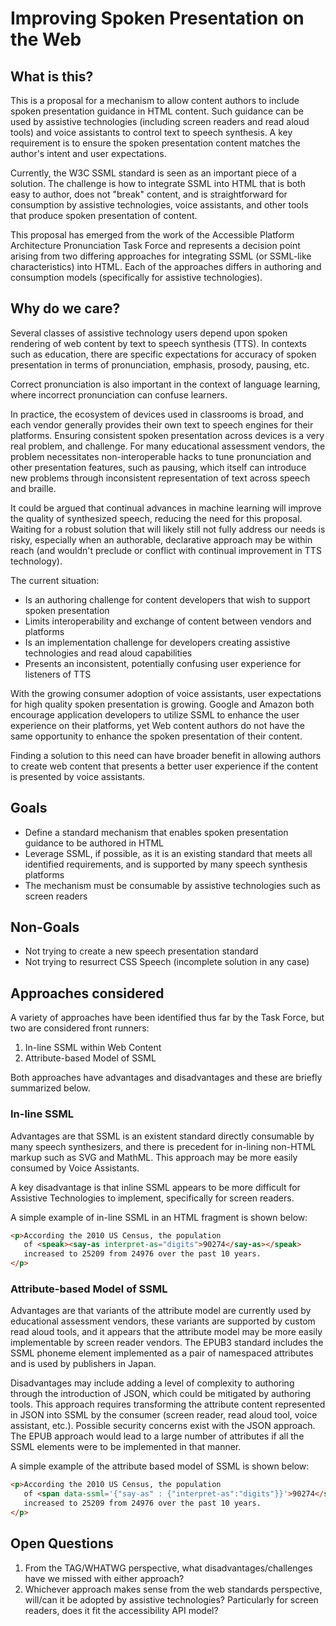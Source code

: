 # Improving Spoken Presentation on the Web

## What is this?

This is a proposal for a mechanism to allow content authors to include spoken presentation
guidance in HTML content.  Such guidance can be used by assistive technologies (including screen readers and read aloud tools) and voice assistants to control text to speech synthesis. A key requirement is to ensure the spoken presentation content matches the author's intent and user expectations.

Currently, the W3C SSML standard is seen as an important piece of a solution. The challenge is
how to integrate SSML into HTML that is both easy to author, does not "break" content, and is straightforward for consumption by assistive technologies, voice assistants, and other tools
that produce spoken presentation of content.

This proposal has emerged from the work of the Accessible Platform Architecture Pronunciation
Task Force and represents a decision point arising from two differing approaches for integrating SSML (or SSML-like characteristics) into HTML.  Each of the approaches differs in authoring and consumption models (specifically for assistive technologies).

## Why do we care?

Several classes of assistive technology users depend upon spoken rendering of web content by
text to speech synthesis (TTS).  In contexts such as education, there are specific expectations for
accuracy of spoken presentation in terms of pronunciation, emphasis, prosody, pausing, etc. 

Correct pronunciation is also important in the context of language learning, where incorrect pronunciation can confuse learners.

In practice, the ecosystem of devices used in classrooms is broad, and each vendor generally provides their own text to speech engines for their platforms.  Ensuring consistent spoken presentation across devices is a very real problem, and challenge. For many educational assessment vendors, the problem necessitates non-interoperable hacks to tune pronunciation and other presentation features, such as pausing, which itself can introduce new problems through inconsistent representation of text across speech and braille.

It could be argued that continual advances in machine learning will improve the quality of synthesized speech, reducing the need for this proposal. Waiting for a robust solution that will likely still not fully address our needs is risky, especially when an authorable, declarative approach may be within reach (and wouldn't preclude or conflict with continual improvement in TTS technology). 

The current situation:  

* Is an authoring challenge for content developers that wish to support spoken presentation
* Limits interoperability and exchange of content between vendors and platforms
* Is an implementation challenge for developers creating assistive technologies and read aloud capabilities
* Presents an inconsistent, potentially confusing user experience for listeners of TTS 

With the growing consumer adoption of voice assistants, user expectations for high quality spoken presentation is growing.  Google and Amazon both encourage application developers to utilize SSML to enhance the user experience on their platforms, yet Web content authors do not have the same opportunity to enhance the spoken presentation of their content.

Finding a solution to this need can have broader benefit in allowing authors to create web content that presents a better user experience if the content is presented by voice assistants. 

## Goals

* Define a standard mechanism that enables spoken presentation guidance to be authored in HTML
* Leverage SSML, if possible, as it is an existing standard that meets all identified requirements, and is supported by many speech synthesis platforms
* The mechanism must be consumable by assistive technologies such as screen readers

## Non-Goals

* Not trying to create a new speech presentation standard
* Not trying to resurrect CSS Speech (incomplete solution in any case)

## Approaches considered

A variety of approaches have been identified thus far by the Task Force, but two are considered front runners:

1. In-line SSML within Web Content
2. Attribute-based Model of SSML

Both approaches have advantages and disadvantages and these are  briefly summarized below.

### In-line SSML

Advantages are that SSML is an existent standard directly consumable by many speech synthesizers, and there is precedent for in-lining non-HTML markup such as SVG and MathML. This approach may be more easily consumed by Voice Assistants.

A key disadvantage is that inline SSML appears to be more difficult for Assistive Technologies to implement, specifically for screen readers.

A simple example of in-line SSML in an HTML fragment is shown below:

``` HTML
<p>According the 2010 US Census, the population 
   of <speak><say-as interpret-as="digits">90274</say-as></speak>
   increased to 25209 from 24976 over the past 10 years.
</p>
```

### Attribute-based Model of SSML

Advantages are that variants of the attribute model are currently used by educational assessment vendors, these variants are supported by custom read aloud tools, and it appears that the attribute model may be more easily implementable by screen reader vendors. The EPUB3 standard includes the SSML phoneme element implemented as a pair of namespaced attributes and is used by publishers in Japan.

Disadvantages may include adding a level of complexity to authoring through the introduction of JSON, which could be mitigated by authoring tools. This approach requires transforming the attribute content represented in JSON into SSML by the consumer (screen reader, read aloud tool, voice assistant, etc.). Possible security concerns exist with the JSON approach.  The EPUB approach would lead to a large number of attributes if all the SSML elements were to be implemented in that manner.

A simple example of the attribute based model of SSML is shown below:

``` HTML
<p>According the 2010 US Census, the population
   of <span data-ssml='{"say-as" : {"interpret-as":"digits"}}'>90274</span>
   increased to 25209 from 24976 over the past 10 years.
</p>
```

## Open Questions

1. From the TAG/WHATWG perspective,  what disadvantages/challenges have we missed with either approach?
2. Whichever approach makes sense from the web standards perspective, will/can it be adopted by assistive technologies? Particularly for screen readers, does it fit the accessibility API model?




